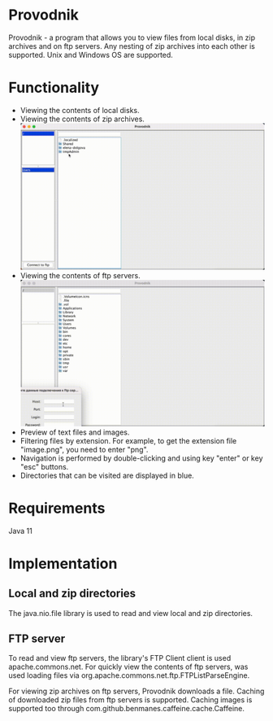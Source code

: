 # Provodnik
Provodnik - a program that allows you to view files from local disks, in zip archives and on ftp servers.
Any nesting of zip archives into each other is supported. Unix and Windows OS are supported.

# Functionality
- Viewing the contents of local disks.
- Viewing the contents of zip archives.
  ![img1.gif](localAndZip.gif)
- Viewing the contents of ftp servers.
  ![img2.gif](ftpAndZip.gif)
- Preview of text files and images.
- Filtering files by extension. For example, to get the extension file "image.png", you need to enter "png".
- Navigation is performed by double-clicking and using key "enter" or key "esc" buttons.
- Directories that can be visited are displayed in blue.

# Requirements
Java 11

# Implementation
## Local and zip directories
The java.nio.file library is used to read and view local and zip directories.

## FTP server
To read and view ftp servers, the library's FTP Client client is used apache.commons.net.
For quickly view the contents of ftp servers, was used loading files via org.apache.commons.net.ftp.FTPListParseEngine.

For viewing zip archives on ftp servers, Provodnik downloads a file. 
Caching of downloaded zip files from ftp servers is supported. 
Caching images is supported too through com.github.benmanes.caffeine.cache.Caffeine.
